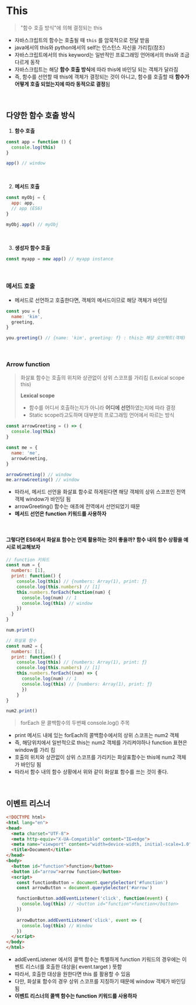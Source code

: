 # This

> "함수 호출 방식"에 의해 결정되는 this



- 자바스크립트의 함수는 호출될 때 `this` 를 암묵적으로 전달 받음
- java에서의 this와 python에서의 self는 인스턴스 자신을 가리킴(참조)
- 자바스크립트에서의 this keyword는 일반적인 프로그래밍 언어에서의 this와 조금 다르게 동작
- 자바스크립트는 해당 **함수 호출 방식**에 따라 this에 바인딩 되는 객체가 달라짐
- 즉, 함수를 선언할 때 this에 객체가 결정되는 것이 아니고, 함수를 호출할 때 **함수가 어떻게 호출 되었는지에 따라 동적으로 결정**됨



<br/>

## 다양한 함수 호출 방식

1. **함수 호출**

```javascript
const app = function () {
  console.log(this)
}

app() // window
```

<br/>

2. **메서드 호출**

```javascript
const myObj = {
  app: app,
  // app (ES6)
}

myObj.app() // myObj
```

<br/>

3. **생성자 함수 호출**

```javascript
const myapp = new app() // myapp instance
```

<br/>



### 메서드 호출

- 메서드로 선언하고 호출한다면, 객체의 메서드이므로 해당 객체가 바인딩

```javascript
const you = {
  name: 'kim',
  greeting,
}

you.greeting() // {name: 'kim', greeting: f} : this는 해당 오브젝트(객체)
```

<br/>



### Arrow function

> 화살표 함수는 호출의 위치와 상관없이 상위 스코프를 가리킴 (Lexical scope this)
>
> **Lexical scope**
>
> - 함수를 어디서 호출하는지가 아니라 **어디에 선언**하였는지에 따라 결정
> - Static scope라고도하며 대부분의 프로그래밍 언어에서 따르는 방식

```javascript
const arrowGreeting = () => {
  console.log(this)
}

const me = {
  name: 'me',
  arrowGreeting,
}

arrowGreeting() // window
me.arrowGreeting() // window
```

- 따라서, 메서드 선언을 화살표 함수로 하게된다면 해당 객체의 상위 스코프인 전역 객체 window가 바인딩 됨 
- arrowGreeting() 함수는 애초에 전역에서 선언되었기 때문
- **메서드 선언은 function 키워드를 사용하자**

<br/>



#### 그렇다면 ES6에서 화살표 함수는 언제 활용하는 것이 좋을까? 함수 내의 함수 상황을 예시로 비교해보자

```javascript
// function 키워드
const num = {
  numbers: [1],
  print: function() {
    console.log(this) // {numbers: Array(1), print: ƒ}
    console.log(this.numbers) // [1]
    this.numbers.forEach(function(num) {
      console.log(num) // 1
      console.log(this) // window
    })
  }
}

num.print()
```

```javascript
// 화살표 함수
const num2 = {
  numbers: [1],
  print: function() {
    console.log(this) // {numbers: Array(1), print: ƒ}
    console.log(this.numbers) // [1]
    this.numbers.forEach((num) => {
      console.log(num) // 1
      console.log(this) // {numbers: Array(1), print: ƒ}
      })
    }
}

num2.print()
```

> forEach 문 콜백함수의 두번째 console.log() 주목

- print 메서드 내에 있는 forEach의 콜백함수에서의 상위 스코프는 num2 객체
- 즉, 해당위치에서 일반적으로 this는 num2 객체를 가리켜야하나 function 표현은 window를 가리 킴
- 호출의 위치와 상관없이 상위 스코프를 가리키는 화살표함수는 this에 num2 객체가 바인딩 됨
- 따라서 함수 내의 함수 상황에서 위와 같이 화살표 함수를 쓰는 것이 좋다.



<br/>



## 이벤트 리스너

```html
<!DOCTYPE html>
<html lang="en">
<head>
  <meta charset="UTF-8">
  <meta http-equiv="X-UA-Compatible" content="IE=edge">
  <meta name="viewport" content="width=device-width, initial-scale=1.0">
  <title>Document</title>
</head>
<body>
  <button id="function">function</button>
  <button id="arrow">arrow function</button>
  <script>
    const functionButton = document.querySelector('#function')
    const arrowButton = document.querySelector('#arrow')

    functionButton.addEventListener('click', function(event) {
      console.log(this) // <button id="function">function</button>
    })
    
    arrowButton.addEventListener('click', event => {
      console.log(this) // Window
    })
  </script>
</body>
</html>
```

- addEventListener 에서의 콜백 함수는 특별하게 function 키워드의 경우에는 이벤트 리스너를 호출한 대상을( event.target ) 뜻함
- 따라서, 호출한 대상을 원한다면 this 를 활용할 수 있음
- 다만, 화살표 함수의 경우 상위 스코프를 지칭하기 때문에 window 객체가 바인딩 됨
- **이벤트 리스너의 콜백 함수는 function 키워드를 사용하자**

<br/>







